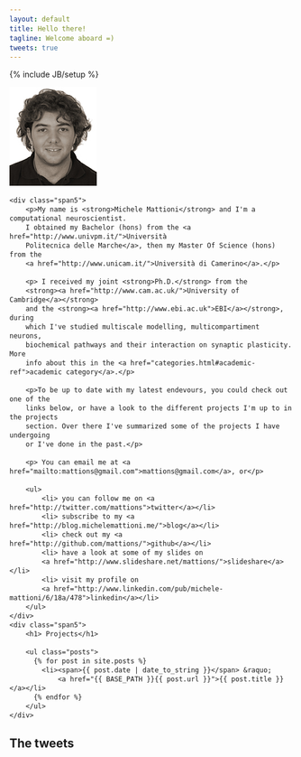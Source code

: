 ```yaml
---
layout: default
title: Hello there!
tagline: Welcome aboard =)
tweets: true
---
```

{% include JB/setup %}

<div class="row-fluid">
    <div class="span2"><img src="assets/gfx/Michele_Mattioni_sepia.jpg"/> </div>
    
    <div class="span5">
        <p>My name is <strong>Michele Mattioni</strong> and I'm a computational neuroscientist. 
        I obtained my Bachelor (hons) from the <a href="http://www.univpm.it/">Università 
        Politecnica delle Marche</a>, then my Master Of Science (hons) from the 
        <a href="http://www.unicam.it/">Università di Camerino</a>.</p>
        
        <p> I received my joint <strong>Ph.D.</strong> from the 
        <strong><a href="http://www.cam.ac.uk/">University of Cambridge</a></strong> 
        and the <strong><a href="http://www.ebi.ac.uk">EBI</a></strong>, during 
        which I've studied multiscale modelling, multicompartiment neurons, 
        biochemical pathways and their interaction on synaptic plasticity. More 
        info about this in the <a href="categories.html#academic-ref">academic category</a>.</p>

        <p>To be up to date with my latest endevours, you could check out one of the 
        links below, or have a look to the different projects I'm up to in the projects 
        section. Over there I've summarized some of the projects I have undergoing 
        or I've done in the past.</p>
        
        <p> You can email me at <a href="mailto:mattions@gmail.com">mattions@gmail.com</a>, or</p>
        
        <ul>
            <li> you can follow me on <a href="http://twitter.com/mattions">twitter</a></li>
            <li> subscribe to my <a href="http://blog.michelemattioni.me/">blog</a></li>
            <li> check out my <a href="http://github.com/mattions/">github</a></li>
            <li> have a look at some of my slides on 
            <a href="http://www.slideshare.net/mattions/">slideshare</a></li>
            <li> visit my profile on 
            <a href="http://www.linkedin.com/pub/michele-mattioni/6/18a/478">linkedin</a></li>    
        </ul>
    </div>
    <div class="span5">
        <h1> Projects</h1>

        <ul class="posts">
          {% for post in site.posts %}
            <li><span>{{ post.date | date_to_string }}</span> &raquo; 
                <a href="{{ BASE_PATH }}{{ post.url }}">{{ post.title }}</a></li>
          {% endfor %}
        </ul>
    </div>
</div>
<h2>The tweets</h2>
<div id="tweets"></div>


